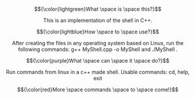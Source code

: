
$${\color{lightgreen}What \space is \space this?}$$
<p align="center">
This is an implementation of the shell in C++.
</p>

$${\color{lightblue}How \space to \space use?}$$
<p align="center">
After creating the files in any operating system based on Linux, run the following commands: g++ MyShell.cpp -o MyShell and ./MyShell .
</p>

$${\color{purple}What \space can \space it \space do?}$$
<p align="center">
Run commands from linux in a c++ made shell.
Usable commands: cd, help, exit
</p>

$${\color{red}More \space commands \space to \space come!}$$
